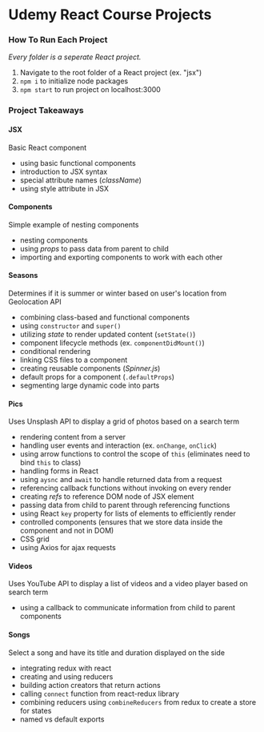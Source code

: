 # Udemy React Course Projects

### How To Run Each Project
*Every folder is a seperate React project.*

1. Navigate to the root folder of a React project (ex. "jsx")
2. `npm i` to initialize node packages
3. `npm start` to run project on localhost:3000

### Project Takeaways

#### JSX
Basic React component
- using basic functional components
- introduction to JSX syntax
- special attribute names (*className*)
- using style attribute in JSX

#### Components
Simple example of nesting components
- nesting components
- using *props* to pass data from parent to child
- importing and exporting components to work with each other

#### Seasons
Determines if it is summer or winter based on user's location from Geolocation API
- combining class-based and functional components
- using `constructor` and `super()`
- utilizing *state* to render updated content (`setState()`)
- component lifecycle methods (ex. `componentDidMount()`)
- conditional rendering
- linking CSS files to a component
- creating reusable components (*Spinner.js*)
- default props for a component (`.defaultProps`)
- segmenting large dynamic code into parts

#### Pics
Uses Unsplash API to display a grid of photos based on a search term
- rendering content from a server
- handling user events and interaction (ex. `onChange`, `onClick`)
- using arrow functions to control the scope of `this` (eliminates need to bind `this` to class)
- handling forms in React
- using `aysnc` and `await` to handle returned data from a request
- referencing callback functions without invoking on every render
- creating *refs* to reference DOM node of JSX element
- passing data from child to parent through referencing functions
- using React `key` property for lists of elements to efficiently render
- controlled components (ensures that we store data inside the component and not in DOM)
- CSS grid
- using Axios for ajax requests

#### Videos
Uses YouTube API to display a list of videos and a video player based on search term
- using a callback to communicate information from child to parent components

#### Songs
Select a song and have its title and duration displayed on the side
- integrating redux with react
- creating and using reducers
- building action creators that return actions
- calling `connect` function from react-redux library
- combining reducers using `combineReducers` from redux to create a store for states
- named vs default exports